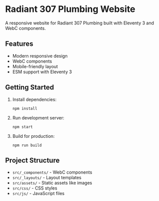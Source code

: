 # Radiant 307 Plumbing Website

A responsive website for Radiant 307 Plumbing built with Eleventy 3 and WebC components.

## Features

- Modern responsive design
- WebC components
- Mobile-friendly layout
- ESM support with Eleventy 3

## Getting Started

1. Install dependencies:
   ```
   npm install
   ```

2. Run development server:
   ```
   npm start
   ```

3. Build for production:
   ```
   npm run build
   ```

## Project Structure

- `src/_components/` - WebC components
- `src/_layouts/` - Layout templates
- `src/assets/` - Static assets like images
- `src/css/` - CSS styles
- `src/js/` - JavaScript files
